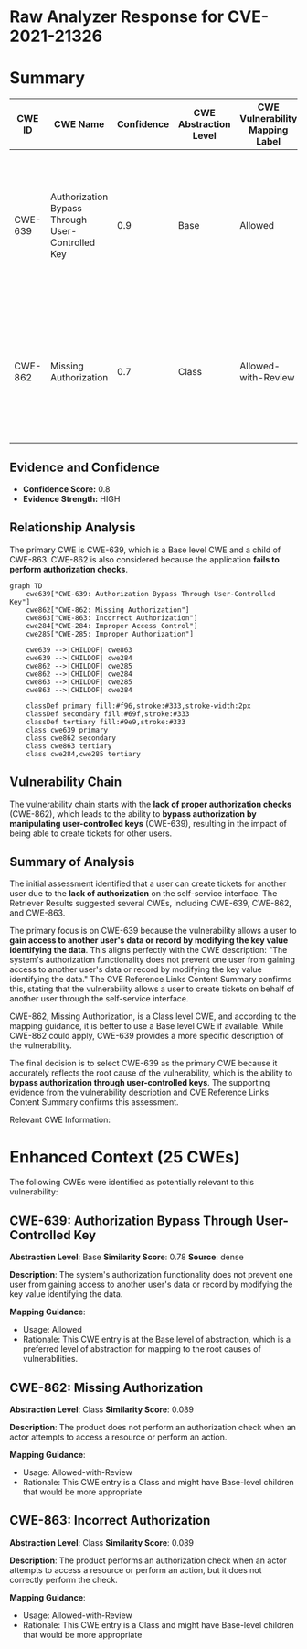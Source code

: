 # Raw Analyzer Response for CVE-2021-21326

# Summary
| CWE ID | CWE Name | Confidence | CWE Abstraction Level | CWE Vulnerability Mapping Label | CWE-Vulnerability Mapping Notes |
|---|---|---|---|---|---|
| CWE-639 | Authorization Bypass Through User-Controlled Key | 0.9 | Base | Allowed | Primary CWE: The application allows a user to create tickets on behalf of another user by modifying the key value, thus bypassing authorization. |
| CWE-862 | Missing Authorization | 0.7 | Class | Allowed-with-Review | Secondary CWE: The application **fails to perform authorization checks** when a user attempts to create a ticket for another user. |

## Evidence and Confidence

*   **Confidence Score:** 0.8
*   **Evidence Strength:** HIGH

## Relationship Analysis
The primary CWE is CWE-639, which is a Base level CWE and a child of CWE-863. CWE-862 is also considered because the application **fails to perform authorization checks**.

```mermaid
graph TD
    cwe639["CWE-639: Authorization Bypass Through User-Controlled Key"]
    cwe862["CWE-862: Missing Authorization"]
    cwe863["CWE-863: Incorrect Authorization"]
    cwe284["CWE-284: Improper Access Control"]
    cwe285["CWE-285: Improper Authorization"]
    
    cwe639 -->|CHILDOF| cwe863
    cwe639 -->|CHILDOF| cwe284
    cwe862 -->|CHILDOF| cwe285
    cwe862 -->|CHILDOF| cwe284
    cwe863 -->|CHILDOF| cwe285
    cwe863 -->|CHILDOF| cwe284

    classDef primary fill:#f96,stroke:#333,stroke-width:2px
    classDef secondary fill:#69f,stroke:#333
    classDef tertiary fill:#9e9,stroke:#333
    class cwe639 primary
    class cwe862 secondary
    class cwe863 tertiary
    class cwe284,cwe285 tertiary
```

## Vulnerability Chain
The vulnerability chain starts with the **lack of proper authorization checks** (CWE-862), which leads to the ability to **bypass authorization by manipulating user-controlled keys** (CWE-639), resulting in the impact of being able to create tickets for other users.

## Summary of Analysis
The initial assessment identified that a user can create tickets for another user due to the **lack of authorization** on the self-service interface. The Retriever Results suggested several CWEs, including CWE-639, CWE-862, and CWE-863.

The primary focus is on CWE-639 because the vulnerability allows a user to **gain access to another user's data or record by modifying the key value identifying the data**. This aligns perfectly with the CWE description: "The system's authorization functionality does not prevent one user from gaining access to another user's data or record by modifying the key value identifying the data." The CVE Reference Links Content Summary confirms this, stating that the vulnerability allows a user to create tickets on behalf of another user through the self-service interface.

CWE-862, Missing Authorization, is a Class level CWE, and according to the mapping guidance, it is better to use a Base level CWE if available. While CWE-862 could apply, CWE-639 provides a more specific description of the vulnerability.

The final decision is to select CWE-639 as the primary CWE because it accurately reflects the root cause of the vulnerability, which is the ability to **bypass authorization through user-controlled keys**. The supporting evidence from the vulnerability description and CVE Reference Links Content Summary confirms this assessment.

Relevant CWE Information:

# Enhanced Context (25 CWEs)
The following CWEs were identified as potentially relevant to this vulnerability:

## CWE-639: Authorization Bypass Through User-Controlled Key
**Abstraction Level**: Base
**Similarity Score**: 0.78
**Source**: dense

**Description**:
The system's authorization functionality does not prevent one user from gaining access to another user's data or record by modifying the key value identifying the data.

**Mapping Guidance**:
- Usage: Allowed
- Rationale: This CWE entry is at the Base level of abstraction, which is a preferred level of abstraction for mapping to the root causes of vulnerabilities.

## CWE-862: Missing Authorization
**Abstraction Level**: Class
**Similarity Score**: 0.089

**Description**:
The product does not perform an authorization check when an actor attempts to access a resource or perform an action.

**Mapping Guidance**:
- Usage: Allowed-with-Review
- Rationale: This CWE entry is a Class and might have Base-level children that would be more appropriate

## CWE-863: Incorrect Authorization
**Abstraction Level**: Class
**Similarity Score**: 0.089

**Description**:
The product performs an authorization check when an actor attempts to access a resource or perform an action, but it does not correctly perform the check.

**Mapping Guidance**:
- Usage: Allowed-with-Review
- Rationale: This CWE entry is a Class and might have Base-level children that would be more appropriate